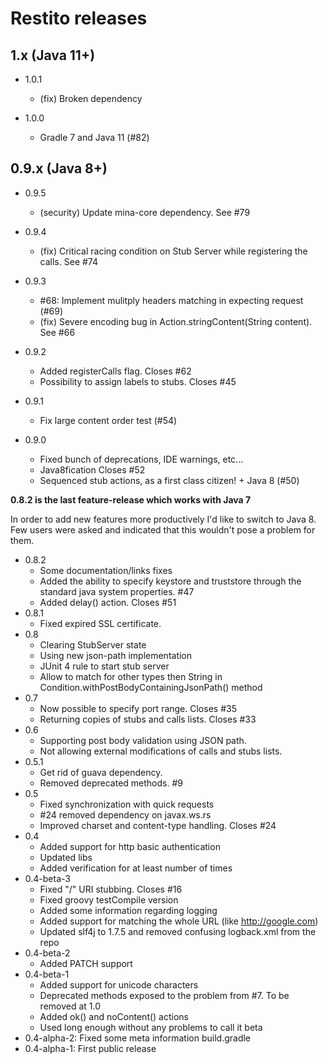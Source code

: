 Restito releases
============================================

## 1.x (Java 11+)

* 1.0.1
    * (fix) Broken dependency

* 1.0.0
    * Gradle 7 and  Java 11 (#82) 

## 0.9.x (Java 8+)

* 0.9.5
  * (security) Update mina-core dependency. See #79
* 0.9.4
  * (fix) Critical racing condition on Stub Server while registering the calls. See #74 
* 0.9.3
    * #68: Implement mulitply headers matching in expecting request (#69)
    * (fix) Severe encoding bug in Action.stringContent(String content). See #66

* 0.9.2
    * Added registerCalls flag. Closes #62
    * Possibility to assign labels to stubs. Closes #45

* 0.9.1
    * Fix large content order test (#54)

* 0.9.0
    * Fixed bunch of deprecations, IDE warnings, etc...
    * Java8fication Closes #52
    * Sequenced stub actions, as a first class citizen! + Java 8 (#50)

**0.8.2 is the last feature-release which works with Java 7**

In order to add new features more productively I'd like to switch to Java 8. Few users were asked and indicated that this wouldn't pose a problem for them.

* 0.8.2
    * Some documentation/links fixes
    * Added the ability to specify keystore and truststore through the standard java system properties. #47
    * Added delay() action. Closes #51
* 0.8.1
    * Fixed expired SSL certificate.
* 0.8
    * Clearing StubServer state
    * Using new json-path implementation
    * JUnit 4 rule to start stub server
    * Allow to match for other types then String in Condition.withPostBodyContainingJsonPath() method
* 0.7
    * Now possible to specify port range. Closes #35
    * Returning copies of stubs and calls lists. Closes #33
* 0.6
    * Supporting post body validation using JSON path.
    * Not allowing external modifications of calls and stubs lists.
* 0.5.1
    * Get rid of guava dependency.
    * Removed deprecated methods. #9
* 0.5
    * Fixed synchronization with quick requests
    * #24 removed dependency on javax.ws.rs
    * Improved charset and content-type handling. Closes #24
* 0.4
    * Added support for http basic authentication
    * Updated libs
    * Added verification for at least number of times
* 0.4-beta-3
    * Fixed "/" URI stubbing. Closes #16
    * Fixed groovy testCompile version
    * Added some information regarding logging
    * Added support for matching the whole URL (like http://google.com)
    * Updated slf4j to 1.7.5 and removed confusing logback.xml from the repo
* 0.4-beta-2
    * Added PATCH support
* 0.4-beta-1
    * Added support for unicode characters
    * Deprecated methods exposed to the problem from #7. To be removed at 1.0
    * Added ok() and noContent() actions
    * Used long enough without any problems to call it beta
* 0.4-alpha-2: Fixed some meta information build.gradle
* 0.4-alpha-1: First public release
